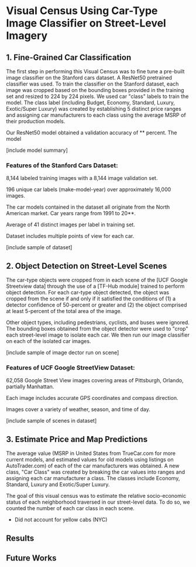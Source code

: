 # Visual Census Using Car-Type Image Classifier on Street-Level Imagery

## 1. Fine-Grained Car Classification

The first step in performing this Visual Census was to fine tune a pre-built image classifier on the Stanford cars dataset. A ResNet50 pretrained classifier was used. To train the classifier on the Stanford dataset, each image was cropped based on the bounding boxes provided in the training set and resized to 224 by 224 pixels. We used car "class" labels to train the model. The class label (including Budget, Economy, Standard, Luxury, Exotic/Super Luxury) was created by establishing 5 distinct price ranges and assigning car manufacturers to each class using the average MSRP of their production models. 

Our ResNet50 model obtained a validation accuracy of ** percent. The model 

[include model summary]

### Features of the Stanford Cars Dataset:

8,144 labeled training images with a 8,144 image validation set.

196 unique car labels (make-model-year) over approximately 16,000 images. 

The car models contained in the dataset all originate from the North American market. Car years range from 1991 to 20**.

Average of 41 distinct images per label in training set.

Dataset includes multiple points of view for each car.

[include sample of dataset]

## 2. Object Detection on Street-Level Scenes

The car-type objects were cropped from in each scene of the [UCF Google Streetview data] through the use of a [TF-Hub module] trained to perform object detection. For each car-type object detected, the object was cropped from the scene if and only if it satisfied the conditions of (1) a detector confidence of 50-percent or greater and (2) the object comprised at least 5-percent of the total area of the image.

Other object types, including pedestrians, cyclists, and buses were ignored. The bounding boxes obtained from the object detector were used to "crop" each street-level image to isolate each car. We then run our image classifier on each of the isolated car images. 

[include sample of image dector run on scene]

### Features of UCF Google StreetView Dataset:

62,058 Google Street View images covering areas of Pittsburgh, Orlando, partially Manhattan.

Each image includes accurate GPS coordinates and compass direction.

Images cover a variety of weather, season, and time of day.

[include sample of scenes in dataset]

## 3. Estimate Price and Map Predictions

The average value (MSRP in United States from TrueCar.com for more current models, and estimated values for old models using listings on AutoTrader.com) of each of the car manufacturers was obtained. A new class, "Car Class" was created by breaking the car values into ranges and assigning each car manufacturer a class. The classes include Economy, Standard, Luxury and Exotic/Super Luxury. 

The goal of this visual census was to estimate the relative socio-economic status of each neighborhood traversed in our street-level data. To do so, we counted the number of each car class in each scene. 

- Did not account for yellow cabs (NYC)

## Results

## Future Works